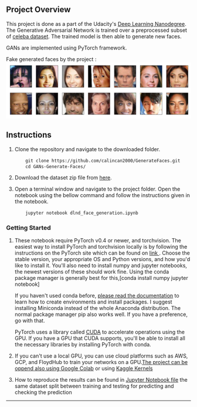 ## Project Overview

This project is done as a part of the Udacity's [Deep Learning Nanodegree](https://eu.udacity.com/course/deep-learning-nanodegree--nd101). The Generative Adversarial Network is trained over a preprocessed subset of [celeba dataset](https://drive.google.com/file/d/1PWYIxXk_yrGTozEpq7EOGkhzGl-T2bpT/view?usp=sharing). The trained model is then able to generate new faces.

GANs are implemented using PyTorch framework.

Fake generated faces by the project :
![faces](https://github.com/calincan2000/GenerateFaces/blob/master/assets/processed_face_data.png)


## Instructions

1. Clone the repository and navigate to the downloaded folder.
	
	```	
		git clone https://github.com/calincan2000/GenerateFaces.git
		cd GANs-Generate-Faces/
	```

2. Download the dataset zip file from [here](https://drive.google.com/file/d/1PWYIxXk_yrGTozEpq7EOGkhzGl-T2bpT/view?usp=sharing).
3. Open a terminal window and navigate to the project folder. Open the notebook using the bellow command and follow the instructions given in the notebook.
	
	```
		jupyter notebook dlnd_face_generation.ipynb
	```
	
### Getting Started

1. These notebook require PyTorch v0.4 or newer, and torchvision. The easiest way to install PyTorch and torchvision locally is by following the instructions on the PyTorch site which can be found on [link ](https://pytorch.org/get-started/locally/) . Choose the stable version, your appropriate OS and Python versions, and how you'd like to install it. You'll also need to install numpy and jupyter notebooks, the newest versions of these should work fine. Using the conda package manager is generally best for this,[conda install numpy jupyter notebook]

   If you haven't used conda before, [please read the documentation](https://conda.io/en/latest/) to learn how to create environments and install packages. I suggest installing Miniconda instead of the whole Anaconda distribution. The normal package manager pip also works well. If you have a preference, go with that.

   PyTorch uses a library called [CUDA](https://developer.nvidia.com/cuda-zone) to accelerate operations using the GPU. If you have a GPU that CUDA supports, you'll be able to install all the necessary libraries by installing PyTorch with conda. 

2. If you can't use a local GPU, you can use cloud platforms such as AWS, GCP, and FloydHub to train your networks on a GPU.[The project can be oppend also using  Google Colab](https://colab.research.google.com/) or using  [Kaggle Kernels](https://www.kaggle.com)
3. How to reproduce the results can be found in [Jupyter Notebook  file](https://github.com/unhcr/Jetson/blob/master/Finding-the-Nexus/FindTheNexusDeepLearning/VHI%20and%20Displacements%20from%20Somanlia.ipynb) the same dataset split between training and testing for predicting and checking the prediction

---
